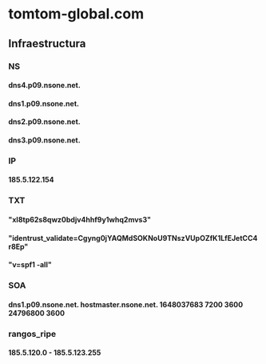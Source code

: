 # tomtom-global.com
## Infraestructura
### NS
#### dns4.p09.nsone.net.
#### dns1.p09.nsone.net.
#### dns2.p09.nsone.net.
#### dns3.p09.nsone.net.

### IP
#### 185.5.122.154

### TXT
#### "xl8tp62s8qwz0bdjv4hhf9y1whq2mvs3"
#### "identrust_validate=Cgyng0jYAQMdSOKNoU9TNszVUpOZfK1LfEJetCC4r8Ep"
#### "v=spf1 -all"

### SOA
#### dns1.p09.nsone.net. hostmaster.nsone.net. 1648037683 7200 3600 24796800 3600

### rangos_ripe
#### 185.5.120.0 - 185.5.123.255


